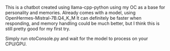 This is a chatbot created using llama-cpp-python using my OC as a base for personality and memories.
Already comes with a model, using OpenHermes-Mistral-7B.Q4_K_M
It can definitely be faster when responding, and memory handling could be much better, but I think this is still pretty good for my first try.

Simply run otoConsole.py and wait for the model to process on your CPU/GPU.
